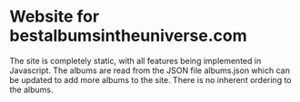 # Website for bestalbumsintheuniverse.com

The site is completely static, with all features being implemented in 
Javascript. The albums are read from the JSON file albums.json which can be
updated to add more albums to the site. There is no inherent ordering to the
albums.